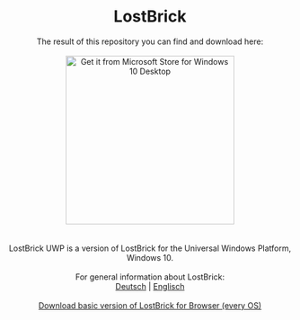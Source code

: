 <h1 align="center">LostBrick</h1>
<p align="center">
  The result of this repository you can find and download here:<br><br>
  <a href="https://www.microsoft.com/store/apps/9PP0X5KTJXBC?ocid=badge"><img src="https://assets.windowsphone.com/85864462-9c82-451e-9355-a3d5f874397a/English_get-it-from-MS_InvariantCulture_Default.png" width=300 alt="Get it from Microsoft Store for Windows 10 Desktop" /></a>
  <br><br><br>
  LostBrick UWP is a version of LostBrick for the Universal Windows Platform, Windows 10.<br><br>
  For general information about LostBrick:<br>
  <a href="https://github.com/jan-patrick/LostBrick#deutsch">Deutsch</a> | <a href="https://github.com/jan-patrick/LostBrick#english">Englisch</a><br><br>
  <a href="https://github.com/JanPSchneider/LostBrick/archive/master.zip">Download basic version of LostBrick for Browser (every OS)</a><br><br><br>
</p>
